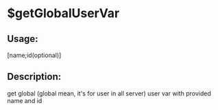 # $getGlobalUserVar
## Usage:
 [name;id(optional)]
## Description:
 get global (global mean, it's for user in all server) user var with provided name and id
